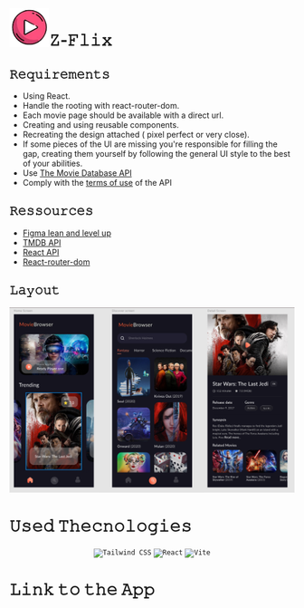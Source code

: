 
<img width="70" align="left" src="Movie-Browser/src/assets/logo (2).png" alt="logo"/>

# 𝚉-𝙵𝚕𝚒𝚡

## 𝚁𝚎𝚚𝚞𝚒𝚛𝚎𝚖𝚎𝚗𝚝𝚜
- Using React.
- Handle the rooting with react-router-dom.
- Each movie page should be available with a direct url.
- Creating and using reusable components.
- Recreating the design attached ( pixel perfect or very close).
- If some pieces of the UI are missing you're responsible for filling the gap, creating them yourself by following the general UI style to the best of your abilities.
- Use [The Movie Database API](https://developers.themoviedb.org/3/getting-started/introduction)
- Comply with the [terms of use](https://www.themoviedb.org/about/logos-attribution) of the API


## 𝚁𝚎𝚜𝚜𝚘𝚞𝚛𝚌𝚎𝚜  

- [Figma lean and level up](https://help.figma.com/hc/en-us)
- [TMDB API](https://developers.themoviedb.org/3/getting-started/introduction)
- [React API](https://beta.reactjs.org/)
- [React-router-dom](https://reactrouter.com/en/main)


## 𝙻𝚊𝚢𝚘𝚞𝚝
<img  src="Movie-Browser/src/assets/images/Screenshot 2024-08-27 235144.png" alt="layout"/>


# 𝚄𝚜𝚎𝚍 𝚃𝚑𝚎𝚌𝚗𝚘𝚕𝚘𝚐𝚒𝚎𝚜 
<div align="center">
	<code><img width="50" src="https://user-images.githubusercontent.com/25181517/202896760-337261ed-ee92-4979-84c4-d4b829c7355d.png" alt="Tailwind CSS" title="Tailwind CSS"/></code>
	<code><img width="50" src="https://user-images.githubusercontent.com/25181517/183897015-94a058a6-b86e-4e42-a37f-bf92061753e5.png" alt="React" title="React"/></code>
	<code><img width="50" src="https://github-production-user-asset-6210df.s3.amazonaws.com/62091613/261395532-b40892ef-efb8-4b0e-a6b5-d1cfc2f3fc35.png" alt="Vite" title="Vite"/></code>
</div>


# 𝙻𝚒𝚗𝚔 𝚝𝚘 𝚝𝚑𝚎 𝙰𝚙𝚙
